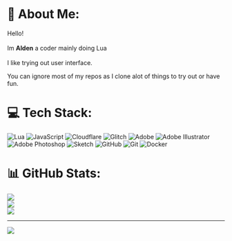 # 💫 About Me:
Hello! <br><br>Im **AIden** a coder mainly doing Lua<br><br>I like trying out user interface.

You can ignore most of my repos as I clone alot of things to try out or have fun.

# 💻 Tech Stack:
![Lua](https://img.shields.io/badge/lua-%232C2D72.svg?style=for-the-badge&logo=lua&logoColor=white) ![JavaScript](https://img.shields.io/badge/javascript-%23323330.svg?style=for-the-badge&logo=javascript&logoColor=%23F7DF1E) ![Cloudflare](https://img.shields.io/badge/Cloudflare-F38020?style=for-the-badge&logo=Cloudflare&logoColor=white) ![Glitch](https://img.shields.io/badge/glitch-%233333FF.svg?style=for-the-badge&logo=glitch&logoColor=white) ![Adobe](https://img.shields.io/badge/adobe-%23FF0000.svg?style=for-the-badge&logo=adobe&logoColor=white) ![Adobe Illustrator](https://img.shields.io/badge/adobe%20illustrator-%23FF9A00.svg?style=for-the-badge&logo=adobe%20illustrator&logoColor=white) ![Adobe Photoshop](https://img.shields.io/badge/adobe%20photoshop-%2331A8FF.svg?style=for-the-badge&logo=adobe%20photoshop&logoColor=white) ![Sketch](https://img.shields.io/badge/Sketch-FFB387?style=for-the-badge&logo=sketch&logoColor=black) ![GitHub](https://img.shields.io/badge/github-%23121011.svg?style=for-the-badge&logo=github&logoColor=white) ![Git](https://img.shields.io/badge/git-%23F05033.svg?style=for-the-badge&logo=git&logoColor=white) ![Docker](https://img.shields.io/badge/docker-%230db7ed.svg?style=for-the-badge&logo=docker&logoColor=white)
# 📊 GitHub Stats:
![](https://github-readme-stats.vercel.app/api?username=WarpedEntrance&theme=dark&hide_border=false&include_all_commits=true&count_private=false)<br/>
![](https://github-readme-streak-stats.herokuapp.com/?user=WarpedEntrance&theme=dark&hide_border=false)<br/>
![](https://github-readme-stats.vercel.app/api/top-langs/?username=WarpedEntrance&theme=dark&hide_border=false&include_all_commits=true&count_private=false&layout=compact)

---
[![](https://visitcount.itsvg.in/api?id=WarpedEntrance&icon=2&color=8)](https://visitcount.itsvg.in)

<!-- Proudly created with GPRM ( https://gprm.itsvg.in ) -->
